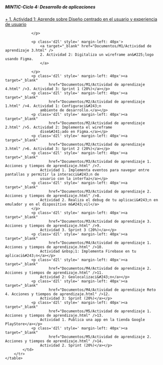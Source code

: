 ##### MINTIC-Ciclo 4: Desarrollo de aplicaciones  

<a target="_blank" href="Documentos/M1/Actividad de aprendizaje 1.md" />
    + 1. Actividad 1: Aprende sobre Diseño centrado en el usuario y experiencia de usuario
</a>

                </p>

                <p class='d2l' style=' margin-left: 40px'>
                    <a target="_blank" href="Documentos/M1/Actividad de aprendizaje 3.html" />
                    2. Actividad 2: Digitaliza un wireframe an&#225;logo usando Figma.
                    </a>

                </p>
                <p class='d2l' style=' margin-left: 40px'><a target="_blank"
                        href="Documentos/M1/Actividad de aprendizaje 4.html" />3. Actividad 3: Sprint 1 (20%)</a></p>
                <p class='d2l' style=' margin-left: 40px'><a target="_blank"
                        href="Documentos/M2/Actividad de aprendizaje 1.html" />4. Actividad 1: Configuraci&#243;n
                    ambiente de desarrollo.</a></p>
                <p class='d2l' style=' margin-left: 40px'><a target="_blank"
                        href="Documentos/M2/Actividad de aprendizaje 2.html" />5. Actividad 2: Implementa el wireframe
                    dise&#241;ado en Figma.</a></p>
                <p class='d2l' style=' margin-left: 40px'><a target="_blank"
                        href="Documentos/M2/Actividad de aprendizaje 3.html" />6. Actividad 3: Sprint 2 (20%)</a></p>
                <p class='d2l' style=' margin-left: 40px'><a target="_blank"
                        href="Documentos/M3/Actividad de aprendizaje 1. Acciones y tiempos de aprendizaje.html" />7.
                    Actividad 1. Implementa eventos para navegar entre pantallas y permitir la interacci&#243;n de
                    usuario con la interfaz</a></p>
                <p class='d2l' style=' margin-left: 40px'><a target="_blank"
                        href="Documentos/M3/Actividad de aprendizaje 2. Acciones y tiempos de aprendizaje.html" />8.
                    Actividad 2. Realiza el debug de tu aplicaci&#243;n en emulador y en el dispositivo m&#243;vil</a>
                </p>
                <p class='d2l' style=' margin-left: 40px'><a target="_blank"
                        href="Documentos/M3/Actividad de aprendizaje 3. Acciones y tiempos de aprendizaje.html" />9.
                    Actividad 3. Sprint 3 (20%)</a></p>
                <p class='d2l' style=' margin-left: 40px'><a target="_blank"
                        href="Documentos/M4/Actividad de aprendizaje 1. Acciones y tiempos de aprendizaje.html" />10.
                    Actividad &nbsp;1: Implementa Firebase en tu aplicaci&#243;n</a></p>
                <p class='d2l' style=' margin-left: 40px'><a target="_blank"
                        href="Documentos/M4/Actividad de aprendizaje 2. Acciones y tiempos de aprendizaje.html" />11.
                    Actividad 2: Geolocalizaci&#243;n</a></p>
                <p class='d2l' style=' margin-left: 40px'><a target="_blank"
                        href="Documentos/M4/Actividad de aprendizaje Reto 4. Acciones y tiempos de aprendizaje.html" />12.
                    Actividad 3: Sprint (20%)</a></p>
                <p class='d2l' style=' margin-left: 40px'><a target="_blank"
                        href="Documentos/M5/Actividad de aprendizaje 1. Acciones y tiempos de aprendizaje.html" />13.
                    Actividad 1. Publica una app en la tienda Google PlayStore</a></p>
                <p class='d2l' style=' margin-left: 40px'><a target="_blank"
                        href="Documentos/M5/Actividad de aprendizaje 2. Acciones y tiempos de aprendizaje.html" />14.
                    Actividad 2. Sprint (20%)</a></p>
            </td>
        </tr>
    </table>
</body>
</html>


